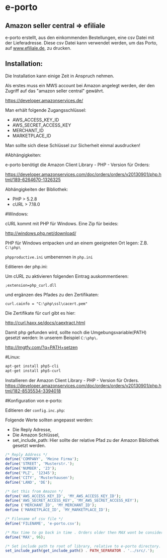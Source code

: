 e-porto
=======

Amazon seller central => efiliale
---------------------------------

e-porto erstellt, aus den einkommenden Bestellungen, eine csv Datei mit der Lieferadresse.
Diese csv Datei kann verwendet werden, um das Porto, auf www.efiliale.de, zu drucken.

Installation:
------------
Die Installation kann einige Zeit in Anspruch nehmen.

Als erstes muss ein MWS account bei Amazon angelegt werden, der den Zugriff auf das "amazon seller central" gewährt.

https://developer.amazonservices.de/

Man erhält folgende Zugangsschlüssel:

* AWS_ACCESS_KEY_ID
* AWS_SECRET_ACCESS_KEY
* MERCHANT_ID
* MARKETPLACE_ID

Man sollte sich diese Schlüssel zur Sicherheit einmal ausdrucken!

#Abhängigkeiten:

e-porto benötigt die Amazon Client Library - PHP - Version für Orders:

https://developer.amazonservices.com/doc/orders/orders/v20130901/php.html/189-6264670-1326325

Abhängigkeiten der Bibliothek:

* PHP > 5.2.8 
* cURL > 7.18.0

#Windows:

cURL kommt mit PHP für Windows. Eine Zip für beides:

http://windows.php.net/download/

PHP für Windows entpacken und an einem geeigneten Ort legen: Z.B. `C:\php\`

`phpproductive.ini` umbenennen in `php.ini`

Editieren der php.ini:

Um cURL zu aktivieren folgenden Eintrag auskommentieren:

```
;extension=php_curl.dll
```

und ergänzen des Pfades zu den Zertifikaten:

```
curl.cainfo = "C:\php\ssl\cacert.pem"
```

Die Zertifikate für curl gibt es hier:

http://curl.haxx.se/docs/caextract.html

Damit php gefunden wird, sollte noch die Umgebungsvariable(PATH) gesetzt werden:
In unserem Beispiel `C:\php\`.

http://lmgtfy.com/?q=PATH+setzen

#Linux:

```bash
apt-get install php5-cli
apt-get install php5-curl
```

Installieren der Amazon Client Library - PHP - Version für Orders.
https://developer.amazonservices.com/doc/orders/orders/v20130901/php.html/182-8535534-3394018

#Konfiguration von e-porto:

Editieren der `config.inc.php`:

Folgende Werte sollten angepasst werden:

* Die Reply Adresse,
* Die Amazon Schlüssel,
* set_include_path: Hier sollte der relative Pfad zu der Amazon Bibliothek gesetzt werden.

```php
/* Reply Address */
define('COMPANY', 'Meine Firma');
define('STREET', 'Musterstr.');
define('NUMBER', '23');
define('PLZ', '12345');
define('CITY', 'Musterhausen');
define('LAND', 'DE');

/* Get this from Amazon */
define('AWS_ACCESS_KEY_ID', 'MY_AWS_ACCESS_KEY_ID');
define('AWS_SECRET_ACCESS_KEY', 'MY_AWS_SECRET_ACCESS_KEY');
define ('MERCHANT_ID', 'MY_MERCHANT_ID');
define ('MARKETPLACE_ID', 'MY_MARKETPLACE_ID');

/* Filename of csv file */
define('FILENAME', 'e-porto.csv');

/* Max time to go back in time . Orders older then MAX wont be considered  */
define('MAX', 96);

/* Set include path to root of library, relative to e-porto directory. Not needed if path is set.*/
set_include_path(get_include_path() . PATH_SEPARATOR . '../src/.');
```
